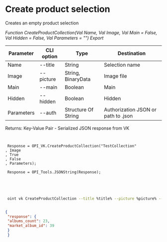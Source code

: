 ﻿---
sidebar_position: 3
---

# Create product selection
 Creates an empty product selection


*Function CreateProductCollection(Val Name, Val Image, Val Main = False, Val Hidden = False, Val Parameters = "") Export*

 | Parameter | CLI option | Type | Destination |
 |-|-|-|-|
 | Name | --title | String | Selection name |
 | Image | --picture | String, BinaryData | Image file |
 | Main | --main | Boolean | Main |
 | Hidden | --hidden | Boolean | Hidden |
 | Parameters | --auth | Structure Of String | Authorization JSON or path to .json |

 
 Returns: Key-Value Pair - Serialized JSON response from VK

```bsl title="Code example"
	
 
 Response = OPI_VK.CreateProductCollection("TestCollection"
, Image
, True
, False
, Parameters);
 
 Response = OPI_Tools.JSONString(Response);
 
 
	
```

```sh title="CLI command example"
 
 oint vk CreateProductCollection --title %title% --picture %picture% --main %main% --hidden %hidden% --auth %auth%


```


```json title="Result"

{
 "response": {
 "albums_count": 23,
 "market_album_id": 39
 }
 }

```
